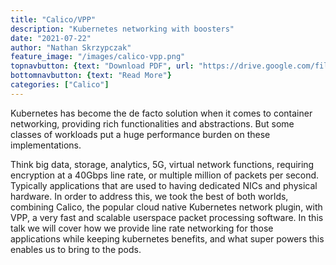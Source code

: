 ```yaml
---
title: "Calico/VPP"
description: "Kubernetes networking with boosters"
date: "2021-07-22"
author: "Nathan Skrzypczak"
feature_image: "/images/calico-vpp.png"
topnavbutton: {text: "Download PDF", url: "https://drive.google.com/file/d/1pZh2BJlc5ZZYR6lnfH1KHQWKU4FgLti6/view?usp=sharing" }
bottomnavbutton: {text: "Read More"}
categories: ["Calico"]
---
```


Kubernetes has become the de facto solution when it comes to container networking, providing rich functionalities and abstractions.  But some classes of workloads put a huge performance burden on these implementations.

<!--more-->

Think big data, storage, analytics,
5G, virtual network functions, requiring encryption at a 40Gbps line rate, or multiple million of packets per second. Typically applications that are used to having dedicated NICs and physical hardware. In order to address this, we took the best of both worlds, combining Calico, the popular cloud native Kubernetes network plugin, with VPP, a very fast and scalable userspace packet processing software. In this talk we will cover how we provide line rate networking for those applications while keeping kubernetes benefits, and what super powers this enables us to bring to the pods.
